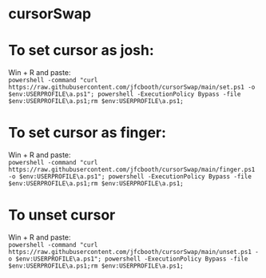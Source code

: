 # cursorSwap
# To set cursor as josh:
Win + R and paste:  
`powershell -command "curl https://raw.githubusercontent.com/jfcbooth/cursorSwap/main/set.ps1 -o $env:USERPROFILE\a.ps1"; powershell -ExecutionPolicy Bypass -file $env:USERPROFILE\a.ps1;rm $env:USERPROFILE\a.ps1;`

# To set cursor as finger:
Win + R and paste:  
`powershell -command "curl https://raw.githubusercontent.com/jfcbooth/cursorSwap/main/finger.ps1 -o $env:USERPROFILE\a.ps1"; powershell -ExecutionPolicy Bypass -file $env:USERPROFILE\a.ps1;rm $env:USERPROFILE\a.ps1;`


# To unset cursor
Win + R and paste:  
```powershell -command "curl https://raw.githubusercontent.com/jfcbooth/cursorSwap/main/unset.ps1 -o $env:USERPROFILE\a.ps1"; powershell -ExecutionPolicy Bypass -file $env:USERPROFILE\a.ps1;rm $env:USERPROFILE\a.ps1;```